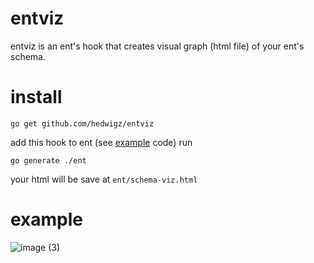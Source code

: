 # entviz
entviz is an ent's hook that creates visual graph (html file) of your ent's schema.  
# install
```
go get github.com/hedwigz/entviz
```
add this hook to ent (see [example](examples/ent/entc.go) code)
run
```
go generate ./ent
```
your html will be save at `ent/schema-viz.html`
# example
![image (3)](https://user-images.githubusercontent.com/8277210/129726965-d3c89f1a-d66a-46b6-82a2-20f1056d350d.png)

